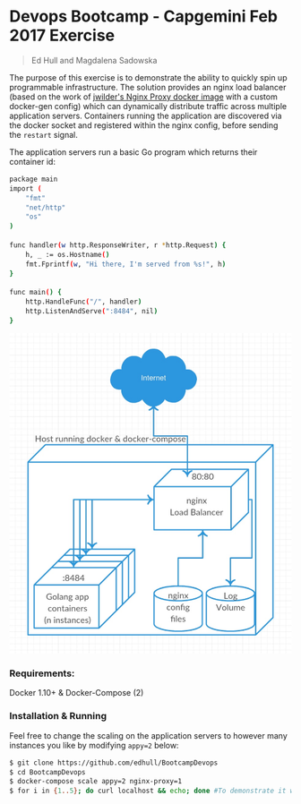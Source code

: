 # Devops Bootcamp - Capgemini Feb 2017 Exercise
> Ed Hull and Magdalena Sadowska

The purpose of this exercise is to demonstrate the ability to quickly spin up programmable infrastructure. The solution provides an nginx load balancer (based on the work of [jwilder's Nginx Proxy docker image](https://github.com/jwilder/nginx-proxy) with a custom docker-gen config) which can dynamically distribute traffic across multiple application servers. Containers running the application are discovered via the docker socket and registered within the nginx config, before sending the `restart` signal. 

The application servers run a basic Go program which returns their container id:
```sh
package main
import (
    "fmt"
    "net/http"
    "os"
)
 
func handler(w http.ResponseWriter, r *http.Request) {
    h, _ := os.Hostname()
    fmt.Fprintf(w, "Hi there, I'm served from %s!", h)
}
 
func main() {
    http.HandleFunc("/", handler)
    http.ListenAndServe(":8484", nil)
}
```
![Architecture](https://raw.githubusercontent.com/edhull/BootcampDevops/master/architecture.jpeg)
### Requirements:
Docker 1.10+ & Docker-Compose (2)


### Installation & Running
Feel free to change the scaling on the application servers to however many instances you like by modifying ``appy=2`` below:
```sh
$ git clone https://github.com/edhull/BootcampDevops
$ cd BootcampDevops
$ docker-compose scale appy=2 nginx-proxy=1
$ for i in {1..5}; do curl localhost && echo; done #To demonstrate it works!
```

